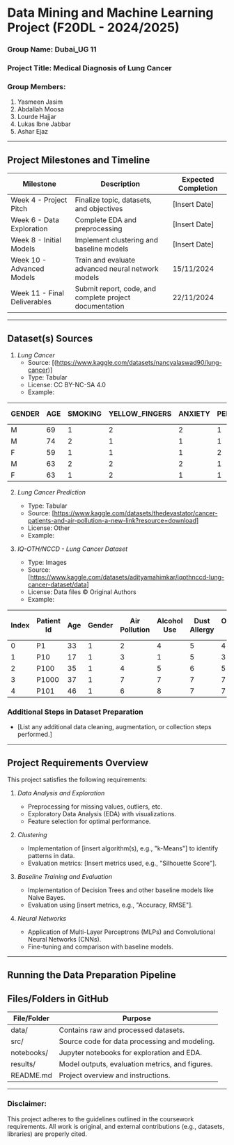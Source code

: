 # Data Mining and Machine Learning Project (F20DL - 2024/2025)

### Group Name: Dubai_UG 11

### Project Title: Medical Diagnosis of Lung Cancer

### Group Members:
1. Yasmeen Jasim	
2. Abdallah Moosa
3. Lourde Hajjar	
4. Lukas Ibne Jabbar
5. Ashar Ejaz

---

## Project Milestones and Timeline

| Milestone                  | Description                                               | Expected Completion |
|----------------------------|-----------------------------------------------------------|---------------------|
| Week 4 - Project Pitch     | Finalize topic, datasets, and objectives                  | [Insert Date]       |
| Week 6 - Data Exploration  | Complete EDA and preprocessing                            | [Insert Date]       |
| Week 8 - Initial Models    | Implement clustering and baseline models                  | [Insert Date]       |
| Week 10 - Advanced Models  | Train and evaluate advanced neural network models         | 15/11/2024          |
| Week 11 - Final Deliverables | Submit report, code, and complete project documentation | 22/11/2024          |

---

## Dataset(s) Sources

1. *Lung Cancer*  
   - Source: [(https://www.kaggle.com/datasets/nancyalaswad90/lung-cancer)]
   - Type: Tabular
   - License: CC BY-NC-SA 4.0
   - Example: 

| GENDER | AGE | SMOKING | YELLOW_FINGERS | ANXIETY | PEER_PRESSURE | CHRONIC DISEASE | FATIGUE | ALLERGY | WHEEZING | ALCOHOL CONSUMING | COUGHING | SHORTNESS OF BREATH | SWALLOWING DIFFICULTY | CHEST PAIN | LUNG_CANCER |
|--------|-----|---------|----------------|---------|---------------|------------------|---------|---------|----------|--------------------|----------|---------------------|------------------------|------------|-------------|
| M      |  69 |       1 |              2 |       2 |             1 |                1 |       2 |       1 |        2 |                  2 |        2 |                   2 |                      2 |          2 | YES         |
| M      |  74 |       2 |              1 |       1 |             1 |                2 |       2 |       2 |        1 |                  1 |        1 |                   2 |                      2 |          2 | YES         |
| F      |  59 |       1 |              1 |       1 |             2 |                1 |       2 |       1 |        2 |                  1 |        2 |                   2 |                      1 |          2 | NO          |
| M      |  63 |       2 |              2 |       2 |             1 |                1 |       1 |       1 |        1 |                  2 |        1 |                   1 |                      2 |          2 | NO          |
| F      |  63 |       1 |              2 |       1 |             1 |                1 |       1 |       1 |        2 |                  1 |        2 |                   2 |                      1 |          1 | NO          |


2. *Lung Cancer Prediction* 
   - Type: Tabular 
   - Source: [https://www.kaggle.com/datasets/thedevastator/cancer-patients-and-air-pollution-a-new-link?resource=download]  
   - License: Other  
   - Example: 

3. *IQ-OTH/NCCD - Lung Cancer Dataset*  
   - Type: Images
   - Source: [https://www.kaggle.com/datasets/adityamahimkar/iqothnccd-lung-cancer-dataset/data]  
   - License: Data files © Original Authors  
   - Example:   

| Index | Patient Id | Age | Gender | Air Pollution | Alcohol Use | Dust Allergy | Occupational Hazards | Genetic Risk | Chronic Lung Disease | Fatigue | Weight Loss | Shortness of Breath | Wheezing | Swallowing Difficulty | Clubbing of Finger Nails | Frequent Cold | Dry Cough | Snoring | Level   |
|-------|------------|-----|--------|---------------|-------------|--------------|-----------------------|--------------|-----------------------|---------|-------------|---------------------|----------|------------------------|--------------------------|---------------|-----------|---------|---------|
| 0     | P1         |  33 |      1 |             2 |           4 |            5 |                     4 |            3 |                     2 |       3 |           4 |                   2 |        2 |                      3 |                        1 |             2 |         3 |       4 | Low     |
| 1     | P10        |  17 |      1 |             3 |           1 |            5 |                     3 |            4 |                     2 |       1 |           3 |                   7 |        8 |                      6 |                        2 |             1 |         7 |       2 | Medium  |
| 2     | P100       |  35 |      1 |             4 |           5 |            6 |                     5 |            5 |                     4 |       8 |           7 |                   9 |        2 |                      1 |                        4 |             6 |         7 |       2 | High    |
| 3     | P1000      |  37 |      1 |             7 |           7 |            7 |                     7 |            6 |                     7 |       4 |           2 |                   3 |        1 |                      4 |                        5 |             6 |         7 |       5 | High    |
| 4     | P101       |  46 |      1 |             6 |           8 |            7 |                     7 |            7 |                     6 |       3 |           2 |                   4 |        1 |                      4 |                        2 |             4 |         2 |       3 | High    |

   

### Additional Steps in Dataset Preparation
- [List any additional data cleaning, augmentation, or collection steps performed.]

---

## Project Requirements Overview

This project satisfies the following requirements:

1. *Data Analysis and Exploration*  
   - Preprocessing for missing values, outliers, etc.  
   - Exploratory Data Analysis (EDA) with visualizations.  
   - Feature selection for optimal performance.

2. *Clustering*  
   - Implementation of [insert algorithm(s), e.g., "k-Means"] to identify patterns in data.  
   - Evaluation metrics: [Insert metrics used, e.g., "Silhouette Score"].

3. *Baseline Training and Evaluation*  
   - Implementation of Decision Trees and other baseline models like Naive Bayes.
   - Evaluation using [insert metrics, e.g., "Accuracy, RMSE"].

4. *Neural Networks*  
   - Application of Multi-Layer Perceptrons (MLPs) and Convolutional Neural Networks (CNNs).  
   - Fine-tuning and comparison with baseline models.  

---

## Running the Data Preparation Pipeline


## Files/Folders in GitHub

| File/Folder     | Purpose                                      |
|------------------|----------------------------------------------|
| data/         | Contains raw and processed datasets.        |
| src/          | Source code for data processing and modeling.|
| notebooks/    | Jupyter notebooks for exploration and EDA.  |
| results/      | Model outputs, evaluation metrics, and figures.|
| README.md     | Project overview and instructions.          |

---

### Disclaimer:
This project adheres to the guidelines outlined in the coursework requirements. All work is original, and external contributions (e.g., datasets, libraries) are properly cited. 

